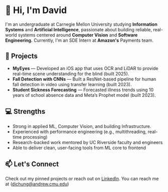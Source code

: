 # 👋 Hi, I'm David

I'm an undergraduate at Carnegie Mellon University studying **Information Systems** and **Artificial Intelligence**, passionate about building reliable, real-world systems centered around **Computer Vision** and **Software Engineering.** Currently, I'm an SDE Intern at **Amazon's** Payments team.

## 🚀 Projects

- **MyEyes** — Developed an iOS app that uses OCR and LiDAR to provide real-time scene understanding for the blind (built 2025).
- **Fall Detection with CNNs** — Built a ResNet-based pipeline for human fall detection in video using transfer learning (built 2023).
- **Student Sickness Forecasting** — Forecasted illness trends using 10 years of school absence data and Meta’s Prophet model (built 2023).

## 💻 Strengths

- Strong in applied ML, Computer Vision, and building Infrastructure.
- Experienced with performance engineering (e.g., multithreading, real-time processing)  
- Research-backed work mentored by UC Riverside faculty and engineers  
- Able to deliver clean, user-facing tools from ML core to frontend

## 📫 Let's Connect

Check out my pinned projects or reach out on [LinkedIn](https://www.linkedin.com/in/davidchung29). You can reach me at (dichung@andrew.cmu.edu)
